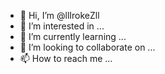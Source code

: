 - 👋 Hi, I’m @llIrokeZll
- 👀 I’m interested in ...
- 🌱 I’m currently learning ...
- 💞️ I’m looking to collaborate on ...
- 📫 How to reach me ...

<!---
llIrokeZll/llIrokeZll is a ✨ special ✨ repository because its `README.md` (this file) appears on your GitHub profile.
You can click the Preview link to take a look at your changes.
--->
